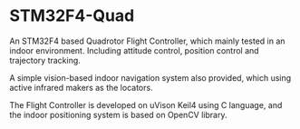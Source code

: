 # STM32F4-Quad
An STM32F4 based Quadrotor Flight Controller, which mainly tested in an indoor environment. Including attitude control, position control and trajectory tracking.

A simple vision-based indoor navigation system also provided, which using active infrared makers as the locators.

The Flight Controller is developed on uVison Keil4 using C language, and the indoor positioning system is based on OpenCV library.
